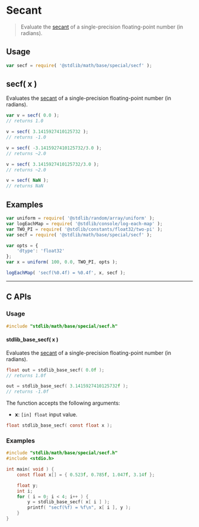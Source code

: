 <!--

@license Apache-2.0

Copyright (c) 2025 The Stdlib Authors.

Licensed under the Apache License, Version 2.0 (the "License");
you may not use this file except in compliance with the License.
You may obtain a copy of the License at

   http://www.apache.org/licenses/LICENSE-2.0

Unless required by applicable law or agreed to in writing, software
distributed under the License is distributed on an "AS IS" BASIS,
WITHOUT WARRANTIES OR CONDITIONS OF ANY KIND, either express or implied.
See the License for the specific language governing permissions and
limitations under the License.

-->

# Secant

> Evaluate the [secant][trigonometric-functions] of a single-precision floating-point number (in radians).

<section class="intro">

</section>

<section class="usage">

## Usage

```javascript
var secf = require( '@stdlib/math/base/special/secf' );
```

## secf( x )

Evaluates the [secant][trigonometric-functions] of a single-precision floating-point number (in radians).

```javascript
var v = secf( 0.0 );
// returns 1.0

v = secf( 3.1415927410125732 );
// returns -1.0

v = secf( -3.1415927410125732/3.0 );
// returns ~2.0

v = secf( 3.1415927410125732/3.0 );
// returns ~2.0

v = secf( NaN );
// returns NaN
```

</section>

<!-- /.usage -->

<section class="examples">

## Examples

<!-- eslint no-undef: "error" -->

```javascript
var uniform = require( '@stdlib/random/array/uniform' );
var logEachMap = require( '@stdlib/console/log-each-map' );
var TWO_PI = require( '@stdlib/constants/float32/two-pi' );
var secf = require( '@stdlib/math/base/special/secf' );

var opts = {
    'dtype': 'float32'
};
var x = uniform( 100, 0.0, TWO_PI, opts );

logEachMap( 'secf(%0.4f) = %0.4f', x, secf );
```

</section>

<!-- /.examples -->

<!-- C interface documentation. -->

* * *

<section class="c">

## C APIs

<!-- Section to include introductory text. Make sure to keep an empty line after the intro `section` element and another before the `/section` close. -->

<section class="intro">

</section>

<!-- /.intro -->

<!-- C usage documentation. -->

<section class="usage">

### Usage

```c
#include "stdlib/math/base/special/secf.h"
```

#### stdlib_base_secf( x )

Evaluates the [secant][trigonometric-functions] of a single-precision floating-point number (in radians).

```c
float out = stdlib_base_secf( 0.0f );
// returns 1.0f

out = stdlib_base_secf( 3.1415927410125732f );
// returns -1.0f
```

The function accepts the following arguments:

-   **x**: `[in] float` input value.

```c
float stdlib_base_secf( const float x );
```

</section>

<!-- /.usage -->

<!-- C API usage notes. Make sure to keep an empty line after the `section` element and another before the `/section` close. -->

<section class="notes">

</section>

<!-- /.notes -->

<!-- C API usage examples. -->

<section class="examples">

### Examples

```c
#include "stdlib/math/base/special/secf.h"
#include <stdio.h>

int main( void ) {
    const float x[] = { 0.523f, 0.785f, 1.047f, 3.14f };

    float y;
    int i;
    for ( i = 0; i < 4; i++ ) {
        y = stdlib_base_secf( x[ i ] );
        printf( "secf(%f) = %f\n", x[ i ], y );
    }
}
```

</section>

<!-- /.examples -->

</section>

<!-- /.c -->

<!-- Section for related `stdlib` packages. Do not manually edit this section, as it is automatically populated. -->

<section class="related">

</section>

<!-- /.related -->

<!-- Section for all links. Make sure to keep an empty line after the `section` element and another before the `/section` close. -->

<section class="links">

[trigonometric-functions]: https://en.wikipedia.org/wiki/Trigonometric_functions

<!-- <related-links> -->

<!-- </related-links> -->

</section>

<!-- /.links -->
